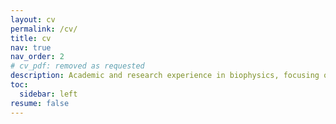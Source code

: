 ```yaml
---
layout: cv
permalink: /cv/
title: cv
nav: true
nav_order: 2
# cv_pdf: removed as requested
description: Academic and research experience in biophysics, focusing on single-molecule studies and DNA-protein interactions.
toc:
  sidebar: left
resume: false
---
```


